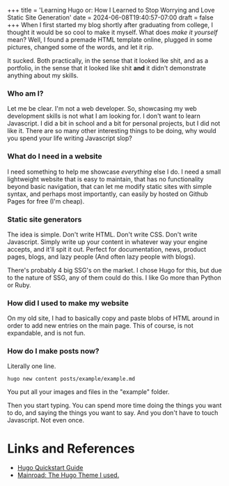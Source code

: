 +++
title = 'Learning Hugo or: How I Learned to Stop Worrying and Love Static Site Generation'
date = 2024-06-08T19:40:57-07:00
draft = false
+++
When I first started my blog shortly after graduating from college, I thought it would be so cool to make it myself. What does *make it yourself* mean? Well, I found a premade HTML template online, plugged in some pictures, changed some of the words, and let it rip. 

It sucked. Both practically, in the sense that it looked lke shit, and as a portfolio, in the sense that it looked like shit **and** it didn't demonstrate anything about my skills.

### Who am I?
Let me be clear. I'm not a web developer. So, showcasing my web development skills is not what I am looking for. I don't want to learn Javascript. I did a bit in school and a bit for personal projects, but I did not like it. There are so many other interesting things to be doing, why would you spend your life writing Javascript slop?

### What do I need in a website
I need something to help me showcase *everything* else I do. I need a small lightweight website that is easy to maintain, that has no functionality beyond basic navigation, that can let me modify static sites with simple syntax, and perhaps most importantly, can easily by hosted on Github Pages for free (I'm cheap).

### Static site generators
The idea is simple. Don't write HTML. Don't write CSS. Don't write Javascript. Simply write up your content in whatever way your engine accepts, and it'll spit it out. Perfect for documentation, news, product pages, blogs, and lazy people (And often lazy people with blogs).

There's probably 4 big SSG's on the market. I chose Hugo for this, but due to the nature of SSG, any of them could do this. I like Go more than Python or Ruby. 

### How did I used to make my website
On my old site, I had to basically copy and paste blobs of HTML around in order to add new entries on the main page. This of course, is not expandable, and is not fun.

### How do I make posts now?
Literally one line.

`hugo new content posts/example/example.md`

You put all your images and files in the "example" folder.

Then you start typing. You can spend more time doing the things you want to do, and saying the things you want to say. And you don't have to touch Javascript. Not even once.

# Links and References
- [Hugo Quickstart Guide](https://gohugo.io/getting-started/quick-start/)
- [Mainroad: The Hugo Theme I used.](https://github.com/Vimux/Mainroad)

